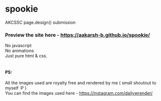 # spookie
AKCSSC page.design() submission
<br>
### Preview the site here - https://aakarsh-b.github.io/spookie/
No javascript<br>
No animations<br>
Just pure html & css.<br><br>
#### PS: 
All the images used are royalty free and rendered by me ( small shoutout to myself :P )<br>
You can find the images used here - https://instagram.com/dailywrender/
